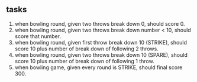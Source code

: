 ## tasks

1. when bowling round, given two throws break down 0, should score 0.
2. when bowling round, given two throws break down number < 10, should score that number.
3. when bowling round, given first throw break down 10 (STRIKE), should score 10 plus number of break down of following 2 throws.
4. when bowling round, given two throws break down 10 (SPARE), should score 10 plus number of break down of following 1 throw.
5. when bowling game, given every round is STRIKE, should final score 300.
